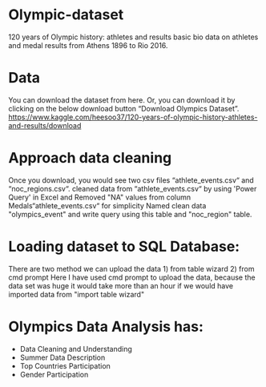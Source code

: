 # Olympic-dataset
120 years of Olympic history: athletes and results basic bio data on athletes and medal results from Athens 1896 to Rio 2016.

# Data
You can download the dataset from here. Or, you can download it by clicking on the below download button “Download Olympics Dataset”. https://www.kaggle.com/heesoo37/120-years-of-olympic-history-athletes-and-results/download

# Approach data cleaning
Once you download, you would see two csv files “athlete_events.csv“ and “noc_regions.csv“.
cleaned data from “athlete_events.csv“ by using 'Power Query' in Excel and
Removed "NA" values from column Medals“athlete_events.csv“ for simplicity
Named clean data "olympics_event" and write query using this table and "noc_region" table.

# Loading dataset to SQL Database:
There are two method we can upload the data 1) from table wizard 2) from cmd prompt
Here I have used cmd prompt to upload the data, because the data set was huge it would take more than an hour if we would have imported data from "import table wizard"

# Olympics Data Analysis has:
- Data Cleaning and Understanding
- Summer Data Description
- Top Countries Participation
- Gender Participation


